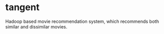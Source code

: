 # tangent
Hadoop based movie recommendation system, which recommends both similar and dissimilar movies.
